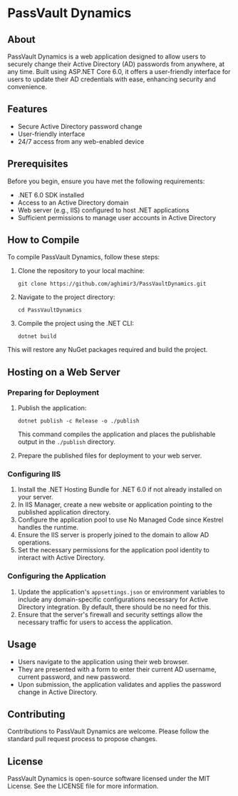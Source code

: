 
# PassVault Dynamics

## About
PassVault Dynamics is a web application designed to allow users to securely change their Active Directory (AD) passwords from anywhere, at any time. Built using ASP.NET Core 6.0, it offers a user-friendly interface for users to update their AD credentials with ease, enhancing security and convenience.

## Features
- Secure Active Directory password change
- User-friendly interface
- 24/7 access from any web-enabled device

## Prerequisites
Before you begin, ensure you have met the following requirements:
- .NET 6.0 SDK installed
- Access to an Active Directory domain
- Web server (e.g., IIS) configured to host .NET applications
- Sufficient permissions to manage user accounts in Active Directory

## How to Compile
To compile PassVault Dynamics, follow these steps:

1. Clone the repository to your local machine:
   ```
   git clone https://github.com/aghimir3/PassVaultDynamics.git
   ```
2. Navigate to the project directory:
   ```
   cd PassVaultDynamics
   ```
3. Compile the project using the .NET CLI:
   ```
   dotnet build
   ```
This will restore any NuGet packages required and build the project.

## Hosting on a Web Server
### Preparing for Deployment
1. Publish the application:
   ```
   dotnet publish -c Release -o ./publish
   ```
   This command compiles the application and places the publishable output in the `./publish` directory.

2. Prepare the published files for deployment to your web server.

### Configuring IIS
1. Install the .NET Hosting Bundle for .NET 6.0 if not already installed on your server.
2. In IIS Manager, create a new website or application pointing to the published application directory.
3. Configure the application pool to use No Managed Code since Kestrel handles the runtime.
4. Ensure the IIS server is properly joined to the domain to allow AD operations.
5. Set the necessary permissions for the application pool identity to interact with Active Directory.

### Configuring the Application
1. Update the application's `appsettings.json` or environment variables to include any domain-specific configurations necessary for Active Directory integration. By default, there should be no need for this.
2. Ensure that the server's firewall and security settings allow the necessary traffic for users to access the application.

## Usage
- Users navigate to the application using their web browser.
- They are presented with a form to enter their current AD username, current password, and new password.
- Upon submission, the application validates and applies the password change in Active Directory.

## Contributing
Contributions to PassVault Dynamics are welcome. Please follow the standard pull request process to propose changes.

## License
PassVault Dynamics is open-source software licensed under the MIT License. See the LICENSE file for more information.
